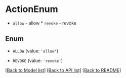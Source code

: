 # ActionEnum

* `allow` - allow * `revoke` - revoke

## Enum

* `ALLOW` (value: `'allow'`)

* `REVOKE` (value: `'revoke'`)

[[Back to Model list]](../README.md#documentation-for-models) [[Back to API list]](../README.md#documentation-for-api-endpoints) [[Back to README]](../README.md)


